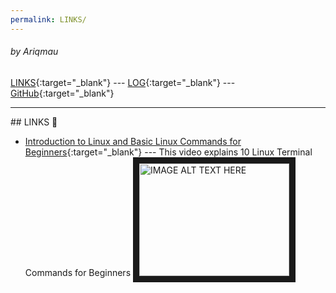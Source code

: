 ```yaml
---
permalink: LINKS/
---
```

###### by Ariqmau
[LINKS](LINKS/){:target="_blank"} --- [LOG](TXT/mylog.txt){:target="_blank"} --- [GitHub](https://github.com/Ariqmau/os242/){:target="_blank"}
<br>
<hr>
## LINKS 🔗

* [Introduction to Linux and Basic Linux Commands for Beginners](https://www.youtube.com/watch?v=CpTfQ-q6MPU){:target="_blank"} ---
  This video explains 10 Linux Terminal Commands for Beginners
<a href="http://www.youtube.com/watch?feature=player_embedded&v=CpTfQ-q6MPU
" target="_blank"><img src="http://img.youtube.com/vi/CpTfQ-q6MPU/0.jpg" 
alt="IMAGE ALT TEXT HERE" width="240" height="180" border="10" /></a>
<br>
<br>
<br>
